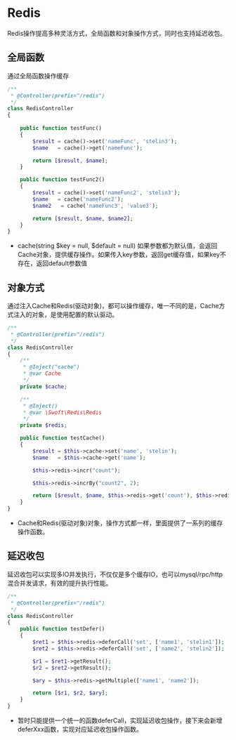 # Redis
Redis操作提高多种灵活方式，全局函数和对象操作方式，同时也支持延迟收包。

## 全局函数

通过全局函数操作缓存

```php
/**
 * @Controller(prefix="/redis")
 */
class RedisController
{
   
    public function testFunc()
    {
        $result = cache()->set('nameFunc', 'stelin3');
        $name   = cache()->get('nameFunc');

        return [$result, $name];
    }

    public function testFunc2()
    {
        $result = cache()->set('nameFunc2', 'stelin3');
        $name   = cache('nameFunc2');
        $name2   = cache('nameFunc3', 'value3');

        return [$result, $name, $name2];
    } 
}
```

- cache(string $key = null, $default = null) 如果参数都为默认值，会返回Cache对象，提供缓存操作。如果传入key参数，返回get缓存值，如果key不存在，返回default参数值


## 对象方式

通过注入Cache和Redis(驱动对象)，都可以操作缓存，唯一不同的是，Cache方式注入的对象，是使用配置的默认驱动。

```php
/**
 * @Controller(prefix="/redis")
 */
class RedisController
{
    /**
     * @Inject("cache")
     * @var Cache
     */
    private $cache;

    /**
     * @Inject()
     * @var \Swoft\Redis\Redis
     */
    private $redis;

    public function testCache()
    {
        $result = $this->cache->set('name', 'stelin');
        $name   = $this->cache->get('name');

        $this->redis->incr("count");

        $this->redis->incrBy("count2", 2);

        return [$result, $name, $this->redis->get('count'), $this->redis->get('count2')];
    }
}
```

- Cache和Redis(驱动对象)对象，操作方式都一样，里面提供了一系列的缓存操作函数。

## 延迟收包
延迟收包可以实现多IO并发执行，不仅仅是多个缓存IO，也可以mysql/rpc/http混合并发请求，有效的提升执行性能。

```php
/**
 * @Controller(prefix="/redis")
 */
class RedisController
{
    public function testDefer()
    {
        $ret1 = $this->redis->deferCall('set', ['name1', 'stelin1']);
        $ret2 = $this->redis->deferCall('set', ['name2', 'stelin2']);

        $r1 = $ret1->getResult();
        $r2 = $ret2->getResult();

        $ary = $this->redis->getMultiple(['name1', 'name2']);

        return [$r1, $r2, $ary];
    }
}
```

- 暂时只能提供一个统一的函数deferCall，实现延迟收包操作，接下来会新增deferXxx函数，实现对应延迟收包操作函数。